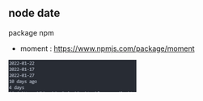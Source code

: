 ## node date

package npm
 - moment : https://www.npmjs.com/package/moment

<img src="https://github.com/ideapedyudi/ideapedyudi-date/blob/1b2610f97842c3fb4309cfc5d9ee1e41b04457ae/asset/date.png" style="text-align : center;" > </img>
